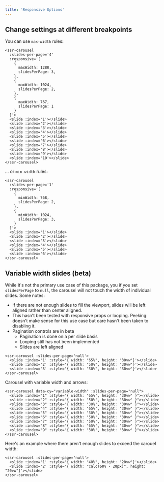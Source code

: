 ```yaml
---
title: 'Responsive Options'
---
```


## Change settings at different breakpoints

You can use `max-width` rules:

<demos-responsive-max-width></demos-responsive-max-width>

```vue
<ssr-carousel
  :slides-per-page='4'
  :responsive='[
    {
      maxWidth: 1280,
      slidesPerPage: 3,
    },
    {
      maxWidth: 1024,
      slidesPerPage: 2,
    },
    {
      maxWidth: 767,
      slidesPerPage: 1
    }
  ]'>
  <slide :index='1'></slide>
  <slide :index='2'></slide>
  <slide :index='3'></slide>
  <slide :index='4'></slide>
  <slide :index='5'></slide>
  <slide :index='6'></slide>
  <slide :index='7'></slide>
  <slide :index='8'></slide>
  <slide :index='9'></slide>
  <slide :index='10'></slide>
</ssr-carousel>
```

... or `min-width` rules:

<demos-responsive-min-width></demos-responsive-min-width>

```vue
<ssr-carousel
  :slides-per-page='1'
  :responsive='[
    {
      minWidth: 768,
      slidesPerPage: 2,
    },
    {
      minWidth: 1024,
      slidesPerPage: 3,
    }
  ]'>
  <slide :index='1'></slide>
  <slide :index='2'></slide>
  <slide :index='3'></slide>
  <slide :index='4'></slide>
  <slide :index='5'></slide>
  <slide :index='6'></slide>
</ssr-carousel>
```

## Variable width slides (beta)

While it's not the primary use case of this package, you if you set `slidesPerPage` to `null`, the carousel will not touch the width of individual slides.  Some notes:

- If there are not enough slides to fill the viewport, slides will be left aligned rather than center aligned.
- This hasn't been tested with responsive props or looping. Peeking doesn't make sense for this use case but care hasn't been taken to disabling it.
- Pagination controls are in beta
  - Pagination is done on a per slide basis
  - Looping still has not been implemented
  - Slides are left aligned

<demos-responsive-variable-width></demos-responsive-variable-width>

```vue
<ssr-carousel :slides-per-page='null'>
  <slide :index='1' :style='{ width: "65%", height: "30vw"}'></slide>
  <slide :index='2' :style='{ width: "50%", height: "30vw"}'></slide>
  <slide :index='3' :style='{ width: "30%", height: "30vw"}'></slide>
</ssr-carousel>
```

Carousel with variable width and arrows:

<demos-responsive-variable-width-with-arrows></demos-responsive-variable-width-with-arrows>

```vue
<ssr-carousel data-cy="variable-width" :slides-per-page="null">
  <slide :index="1" :style="{ width: '65%', height: '30vw' }"></slide>
  <slide :index="2" :style="{ width: '50%', height: '30vw' }"></slide>
  <slide :index="3" :style="{ width: '30%', height: '30vw' }"></slide>
  <slide :index="4" :style="{ width: '65%', height: '30vw' }"></slide>
  <slide :index="5" :style="{ width: '30%', height: '30vw' }"></slide>
  <slide :index="6" :style="{ width: '50%', height: '30vw' }"></slide>
  <slide :index="7" :style="{ width: '50%', height: '30vw' }"></slide>
  <slide :index="8" :style="{ width: '65%', height: '30vw' }"></slide>
  <slide :index="9" :style="{ width: '30%', height: '30vw' }"></slide>
</ssr-carousel>
```

Here's an example where there aren't enough slides to exceed the carouel width:

<demos-responsive-variable-width-disabled></demos-responsive-variable-width-disabled>

```vue
<ssr-carousel :slides-per-page='null'>
  <slide :index='1' :style='{ width: "40%", height: "20vw"}'></slide>
  <slide :index='2' :style='{ width: "calc(60% - 20px)", height: "20vw"}'></slide>
</ssr-carousel>
```
